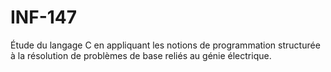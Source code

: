 # INF-147
Étude du langage C en appliquant les notions de programmation structurée à la résolution de problèmes de base reliés au génie électrique.
